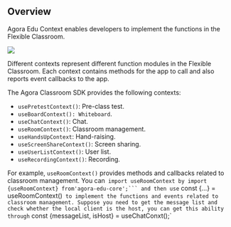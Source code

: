 ## Overview

Agora Edu Context enables developers to implement the functions in the Flexible Classroom.

![](
![](https://web-cdn.agora.io/docs-files/1619168684154))

Different contexts represent different function modules in the Flexible Classroom. Each context contains methods for the app to call and also reports event callbacks to the app.

The Agora Classroom SDK provides the following contexts:

- `usePretestContext()`: Pre-class test.
- `useBoardContext(): Whiteboard`.
- `useChatContext()`: Chat.
- `useRoomContext()`: Classroom management.
- `useHandsUpContext`: Hand-raising.
- `useScreenShareContext()`: Screen sharing.
- `useUserListContext()`: User list.
- `useRecordingContext()`: Recording.

For example, `useRoomContext()` provides methods and callbacks related to classroom management. You can` import useRoomContext by import {useRoomContext} from'agora-edu-core';``` and then use` const {...} = useRoomContext()` to implement the functions and events related to classroom management. Suppose you need to get the message list and check whether the local client is the host, you can get this ability through` const {messageList, isHost} = useChatConxt();`